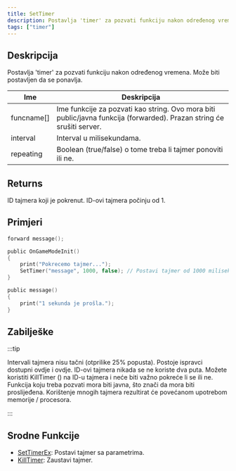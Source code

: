 ```yaml
---
title: SetTimer
description: Postavlja 'timer' za pozvati funkciju nakon određenog vremena.
tags: ["timer"]
---
```


## Deskripcija

Postavlja 'timer' za pozvati funkciju nakon određenog vremena. Može biti postavljen da se ponavlja.

| Ime        | Deskripcija                                                                                                           |
| ---------- | --------------------------------------------------------------------------------------------------------------------- |
| funcname[] | Ime funkcije za pozvati kao string. Ovo mora biti public/javna funkcija (forwarded). Prazan string će srušiti server. |
| interval   | Interval u milisekundama.                                                                                             |
| repeating  | Boolean (true/false) o tome treba li tajmer ponoviti ili ne.                                                          |

## Returns

ID tajmera koji je pokrenut. ID-ovi tajmera počinju od 1.

## Primjeri

```c
forward message();

public OnGameModeInit()
{
    print("Pokrecemo tajmer...");
    SetTimer("message", 1000, false); // Postavi tajmer od 1000 milisekundi (1 sekunda)
}

public message()
{
    print("1 sekunda je prošla.");
}
```

## Zabilješke

:::tip

Intervali tajmera nisu tačni (otprilike 25% popusta). Postoje ispravci dostupni ovdje i ovdje. ID-ovi tajmera nikada se ne koriste dva puta. Možete koristiti KillTimer () na ID-u tajmera i neće biti važno pokreće li se ili ne. Funkcija koju treba pozvati mora biti javna, što znači da mora biti proslijeđena. Korištenje mnogih tajmera rezultirat će povećanom upotrebom memorije / procesora.

:::

## Srodne Funkcije

- [SetTimerEx](SetTimerEx): Postavi tajmer sa parametrima.
- [KillTimer](KillTimer): Zaustavi tajmer.
